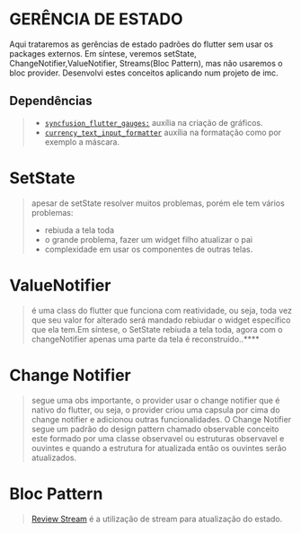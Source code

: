 # GERÊNCIA DE ESTADO

Aqui trataremos as gerências de estado padrões do flutter sem usar os packages externos. Em síntese, veremos setState, ChangeNotifier,ValueNotifier, Streams(Bloc Pattern), mas não usaremos o bloc provider. Desenvolvi estes conceitos aplicando num projeto de imc.

## Dependências
> - [`syncfusion_flutter_gauges:`]() auxília na criação de gráficos.
> - [`currency_text_input_formatter`]() auxília na formatação como por exemplo a máscara.

# SetState
> apesar de setState resolver muitos problemas, porém ele tem vários problemas:
> - rebiuda a tela toda
> - o grande problema, fazer um widget filho atualizar o pai
> - complexidade em usar os componentes de outras telas.

# ValueNotifier
> é uma class do flutter que funciona com reatividade, ou seja, toda vez que seu valor for alterado será mandado rebiudar o widget específico que ela tem.Em síntese, o SetState rebiuda a tela toda, agora com o changeNotifier apenas uma parte da tela é reconstruído..****

# Change Notifier
> segue uma obs importante, o provider usar o change notifier que é nativo do flutter, ou seja, o provider criou uma capsula por cima do change notifier e adicionou outras funcionalidades.
> O Change Notifier segue um padrão do design pattern chamado observable conceito este formado por uma classe observavel ou estruturas observavel e ouvintes e quando a estrutura for atualizada então os ouvintes serão atualizados.


# Bloc Pattern
> [Review Stream](https://github.com/jcarloscody/dart_Stream)
> é a utilização de stream para atualização do estado.
> 